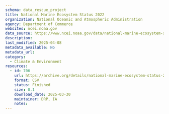 ```yaml
---
schema: data_rescue_project 
title: National Marine Ecosystem Status 2022
organization: National Oceanic and Atmospheric Administration
agency: Department of Commerce
websites: ncei.noaa.gov
data_source: https://www.ncei.noaa.gov/data/national-marine-ecosystem-status/
description: 
last_modified: 2025-04-08
metadata_available: No
metadata_url: 
category:
  - Climate & Environment 
resources:
  - id: 706
    url: https://archive.org/details/national-marine-ecosystem-status-2022
    format: CSV
    status: Finished
    size: 0.1
    download_date: 2025-03-30
    maintainer: DRP, IA
    notes: 
---
```

